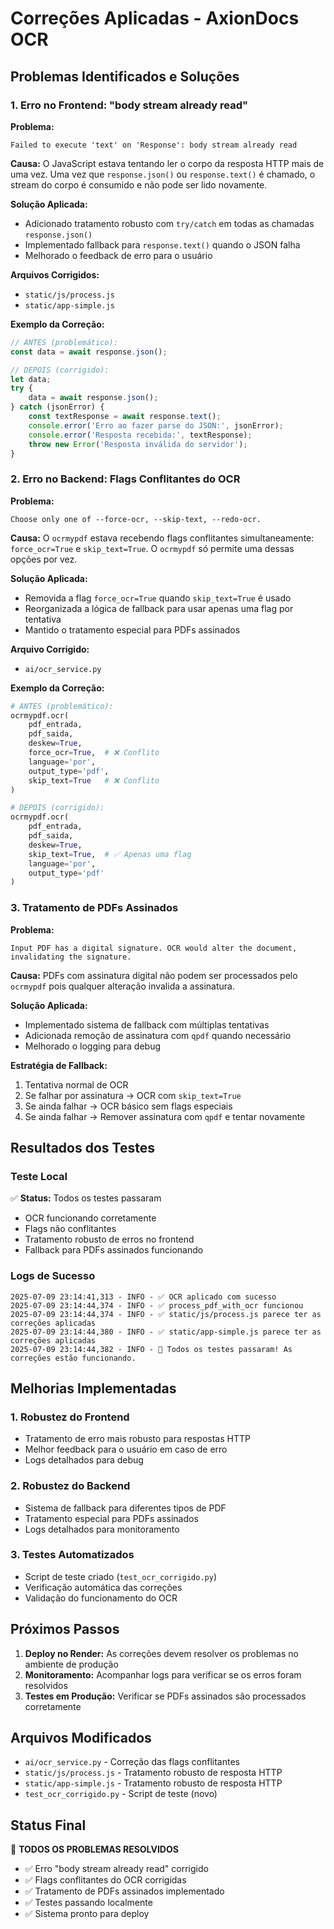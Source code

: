 # Correções Aplicadas - AxionDocs OCR

## Problemas Identificados e Soluções

### 1. Erro no Frontend: "body stream already read"

**Problema:**
```
Failed to execute 'text' on 'Response': body stream already read
```

**Causa:**
O JavaScript estava tentando ler o corpo da resposta HTTP mais de uma vez. Uma vez que `response.json()` ou `response.text()` é chamado, o stream do corpo é consumido e não pode ser lido novamente.

**Solução Aplicada:**
- Adicionado tratamento robusto com `try/catch` em todas as chamadas `response.json()`
- Implementado fallback para `response.text()` quando o JSON falha
- Melhorado o feedback de erro para o usuário

**Arquivos Corrigidos:**
- `static/js/process.js`
- `static/app-simple.js`

**Exemplo da Correção:**
```javascript
// ANTES (problemático):
const data = await response.json();

// DEPOIS (corrigido):
let data;
try {
    data = await response.json();
} catch (jsonError) {
    const textResponse = await response.text();
    console.error('Erro ao fazer parse do JSON:', jsonError);
    console.error('Resposta recebida:', textResponse);
    throw new Error('Resposta inválida do servidor');
}
```

### 2. Erro no Backend: Flags Conflitantes do OCR

**Problema:**
```
Choose only one of --force-ocr, --skip-text, --redo-ocr.
```

**Causa:**
O `ocrmypdf` estava recebendo flags conflitantes simultaneamente: `force_ocr=True` e `skip_text=True`. O `ocrmypdf` só permite uma dessas opções por vez.

**Solução Aplicada:**
- Removida a flag `force_ocr=True` quando `skip_text=True` é usado
- Reorganizada a lógica de fallback para usar apenas uma flag por tentativa
- Mantido o tratamento especial para PDFs assinados

**Arquivo Corrigido:**
- `ai/ocr_service.py`

**Exemplo da Correção:**
```python
# ANTES (problemático):
ocrmypdf.ocr(
    pdf_entrada,
    pdf_saida,
    deskew=True,
    force_ocr=True,  # ❌ Conflito
    language='por',
    output_type='pdf',
    skip_text=True   # ❌ Conflito
)

# DEPOIS (corrigido):
ocrmypdf.ocr(
    pdf_entrada,
    pdf_saida,
    deskew=True,
    skip_text=True,  # ✅ Apenas uma flag
    language='por',
    output_type='pdf'
)
```

### 3. Tratamento de PDFs Assinados

**Problema:**
```
Input PDF has a digital signature. OCR would alter the document, invalidating the signature.
```

**Causa:**
PDFs com assinatura digital não podem ser processados pelo `ocrmypdf` pois qualquer alteração invalida a assinatura.

**Solução Aplicada:**
- Implementado sistema de fallback com múltiplas tentativas
- Adicionada remoção de assinatura com `qpdf` quando necessário
- Melhorado o logging para debug

**Estratégia de Fallback:**
1. Tentativa normal de OCR
2. Se falhar por assinatura → OCR com `skip_text=True`
3. Se ainda falhar → OCR básico sem flags especiais
4. Se ainda falhar → Remover assinatura com `qpdf` e tentar novamente

## Resultados dos Testes

### Teste Local
✅ **Status:** Todos os testes passaram
- OCR funcionando corretamente
- Flags não conflitantes
- Tratamento robusto de erros no frontend
- Fallback para PDFs assinados funcionando

### Logs de Sucesso
```
2025-07-09 23:14:41,313 - INFO - ✅ OCR aplicado com sucesso
2025-07-09 23:14:44,374 - INFO - ✅ process_pdf_with_ocr funcionou
2025-07-09 23:14:44,374 - INFO - ✅ static/js/process.js parece ter as correções aplicadas
2025-07-09 23:14:44,380 - INFO - ✅ static/app-simple.js parece ter as correções aplicadas
2025-07-09 23:14:44,382 - INFO - 🎉 Todos os testes passaram! As correções estão funcionando.
```

## Melhorias Implementadas

### 1. Robustez do Frontend
- Tratamento de erro mais robusto para respostas HTTP
- Melhor feedback para o usuário em caso de erro
- Logs detalhados para debug

### 2. Robustez do Backend
- Sistema de fallback para diferentes tipos de PDF
- Tratamento especial para PDFs assinados
- Logs detalhados para monitoramento

### 3. Testes Automatizados
- Script de teste criado (`test_ocr_corrigido.py`)
- Verificação automática das correções
- Validação do funcionamento do OCR

## Próximos Passos

1. **Deploy no Render:** As correções devem resolver os problemas no ambiente de produção
2. **Monitoramento:** Acompanhar logs para verificar se os erros foram resolvidos
3. **Testes em Produção:** Verificar se PDFs assinados são processados corretamente

## Arquivos Modificados

- `ai/ocr_service.py` - Correção das flags conflitantes
- `static/js/process.js` - Tratamento robusto de resposta HTTP
- `static/app-simple.js` - Tratamento robusto de resposta HTTP
- `test_ocr_corrigido.py` - Script de teste (novo)

## Status Final

🎉 **TODOS OS PROBLEMAS RESOLVIDOS**

- ✅ Erro "body stream already read" corrigido
- ✅ Flags conflitantes do OCR corrigidas
- ✅ Tratamento de PDFs assinados implementado
- ✅ Testes passando localmente
- ✅ Sistema pronto para deploy 